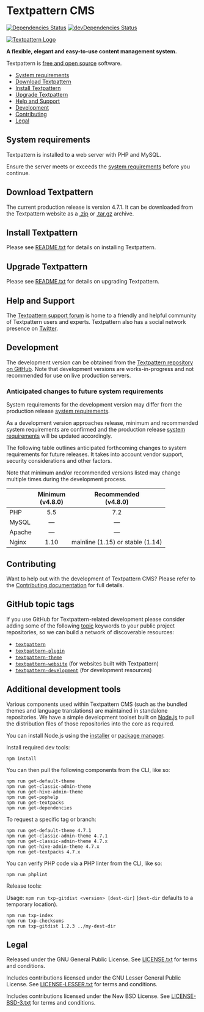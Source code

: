 # Textpattern CMS

[![Dependencies Status](https://david-dm.org/textpattern/textpattern/status.svg)](https://david-dm.org/textpattern/textpattern)
[![devDependencies Status](https://david-dm.org/textpattern/textpattern/dev-status.svg)](https://david-dm.org/textpattern/textpattern?type=dev)

[![Textpattern Logo](https://textpattern.com/assets/img/branding/carver/carver-128px.svg)](https://textpattern.com/)

**A flexible, elegant and easy-to-use content management system.**

Textpattern is [free and open source](#legal) software.

* [System requirements](#system-requirements)
* [Download Textpattern](#download-textpattern)
* [Install Textpattern](#install-textpattern)
* [Upgrade Textpattern](#upgrade-textpattern)
* [Help and Support](#help-and-support)
* [Development](#development)
* [Contributing](#contributing)
* [Legal](#legal)

## System requirements

Textpattern is installed to a web server with PHP and MySQL.

Ensure the server meets or exceeds the
[system requirements](https://textpattern.com/about/119/system-requirements)
before you continue.

## Download Textpattern

The current production release is version 4.7.1. It can be downloaded from the
Textpattern website as a
[.zip](https://textpattern.com/file_download/86/textpattern-4.7.1.zip) or
[.tar.gz](https://textpattern.com/file_download/87/textpattern-4.7.1.tar.gz) archive.

## Install Textpattern

Please see
[README.txt](https://github.com/textpattern/textpattern/blob/master/README.txt)
for details on installing Textpattern.

## Upgrade Textpattern

Please see
[README.txt](https://github.com/textpattern/textpattern/blob/master/README.txt)
for details on upgrading Textpattern.

## Help and Support

The [Textpattern support forum](https://forum.textpattern.com) is home to
a friendly and helpful community of Textpattern users and experts.
Textpattern also has a social network presence on
[Twitter](https://textpattern.com/@textpattern).

## Development

The development version can be
obtained from the [Textpattern repository on GitHub](https://github.com/textpattern/textpattern). Note that development
versions are works-in-progress and not recommended for use on live production
servers.

### Anticipated changes to future system requirements

System requirements for the development version may differ from the production
release [system requirements](https://textpattern.com/about/119/system-requirements).

As a development version approaches release, minimum and recommended system
requirements are confirmed and the production release [system requirements](https://textpattern.com/about/119/system-requirements) will
be updated accordingly.

The following table outlines anticipated forthcoming changes to system
requirements for future releases. It takes into account vendor support, security
considerations and other factors.

Note that minimum and/or recommended versions listed may change multiple times
during the development process.

|        |  Minimum<br />(v4.8.0)  | Recommended<br />(v4.8.0) |
|--------|:-------:|:-----:|
| PHP    | 5.5 | 7.2 |
| MySQL  | &mdash; | &mdash; |
| Apache | &mdash; | &mdash; |
| Nginx  | 1.10 | mainline (1.15) or stable (1.14) |

## Contributing

Want to help out with the development of Textpattern CMS? Please refer to the
[Contributing documentation](https://github.com/textpattern/textpattern/blob/dev/.github/CONTRIBUTING.md)
for full details.

## GitHub topic tags

If you use GitHub for Textpattern-related development please consider adding
some of the following [topic](https://help.github.com/articles/about-topics/)
keywords to your public project repositories, so we can build a network of
discoverable resources:

* [`textpattern`](https://github.com/topics/textpattern)
* [`textpattern-plugin`](https://github.com/topics/textpattern-plugin)
* [`textpattern-theme`](https://github.com/topics/textpattern-theme)
* [`textpattern-website`](https://github.com/topics/textpattern-website) (for websites built with Textpattern)
* [`textpattern-development`](https://github.com/topics/textpattern-development) (for development resources)

## Additional development tools

Various components used within Textpattern CMS (such as the bundled themes and
language translations) are maintained in standalone repositories. We have a
simple development toolset built on [Node.js](https://nodejs.org/) to pull the
distribution files of those repositories into the core as required.

You can install Node.js using the [installer](https://nodejs.org/en/download/)
or [package manager](https://nodejs.org/en/download/package-manager/).

Install required dev tools:

```ShellSession
npm install
```

You can then pull the following components from the CLI, like so:

```ShellSession
npm run get-default-theme
npm run get-classic-admin-theme
npm run get-hive-admin-theme
npm run get-pophelp
npm run get-textpacks
npm run get-dependencies
```

To request a specific tag or branch:

```ShellSession
npm run get-default-theme 4.7.1
npm run get-classic-admin-theme 4.7.1
npm run get-classic-admin-theme 4.7.x
npm run get-hive-admin-theme 4.7.x
npm run get-textpacks 4.7.x
```

You can verify PHP code via a PHP linter from the CLI, like so:

```ShellSession
npm run phplint
```

Release tools:

Usage: `npm run txp-gitdist <version> [dest-dir]` (`dest-dir` defaults to a
temporary location).

```ShellSession
npm run txp-index
npm run txp-checksums
npm run txp-gitdist 1.2.3 ../my-dest-dir
```

## Legal

Released under the GNU General Public License. See
[LICENSE.txt](https://github.com/textpattern/textpattern/blob/master/LICENSE.txt)
for terms and conditions.

Includes contributions licensed under the GNU Lesser General Public License. See
[LICENSE-LESSER.txt](https://github.com/textpattern/textpattern/blob/dev/textpattern/lib/LICENSE-LESSER.txt)
for terms and conditions.

Includes contributions licensed under the New BSD License. See
[LICENSE-BSD-3.txt](https://github.com/textpattern/textpattern/blob/dev/textpattern/lib/LICENSE-BSD-3.txt)
for terms and conditions.
